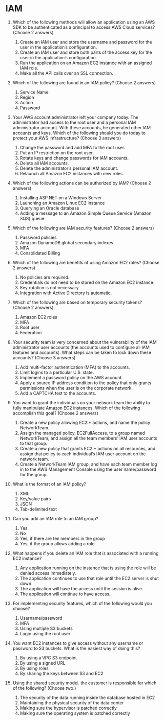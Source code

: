# IAM


1. Which of the following methods will allow an application using an AWS SDK to be authenticated as
   a principal to access AWS Cloud services? (Choose 2 answers)
   1. Create an IAM user and store the username and password for the user in the application’s configuration.
   2. Create an IAM user and store both parts of the access key for the user in the application’s configuration.
   3. Run the application on an Amazon EC2 instance with an assigned IAM role.
   4. Make all the API calls over an SSL connection.


2. Which of the following are found in an IAM policy? (Choose 2 answers)
   1. Service Name
   2. Region
   3. Action
   4. Password


3. Your AWS account administrator left your company today. The administrator had access to the root
   user and a personal IAM administrator account. With these accounts, he generated other IAM
   accounts and keys. Which of the following should you do today to protect your AWS infrastructure?
   (Choose 3 answers)
   1. Change the password and add MFA to the root user.
   2. Put an IP restriction on the root user.
   3. Rotate keys and change passwords for IAM accounts.
   4. Delete all IAM accounts.
   5. Delete the administrator’s personal IAM account.
   6. Relaunch all Amazon EC2 instances with new roles.


4. Which of the following actions can be authorized by IAM? (Choose 2 answers)
   1. Installing ASP.NET on a Windows Server
   2. Launching an Amazon Linux EC2 instance
   3. Querying an Oracle database
   4. Adding a message to an Amazon Simple Queue Service (Amazon SQS) queue


5. Which of the following are IAM security features? (Choose 2 answers)
   1. Password policies
   2. Amazon DynamoDB global secondary indexes
   3. MFA
   4. Consolidated Billing


6. Which of the following are benefits of using Amazon EC2 roles? (Choose 2 answers)
   1. No policies are required.
   2. Credentials do not need to be stored on the Amazon EC2 instance.
   3. Key rotation is not necessary.
   4. Integration with Active Directory is automatic.


7. Which of the following are based on temporary security tokens? (Choose 2 answers)
   1. Amazon EC2 roles
   2. MFA
   3. Root user
   4. Federation


8. Your security team is very concerned about the vulnerability of the IAM administrator user accounts
   (the accounts used to configure all IAM features and accounts). What steps can be taken to lock
   down these accounts? (Choose 3 answers)
   1. Add multi-factor authentication (MFA) to the accounts.
   2. Limit logins to a particular U.S. state.
   3. Implement a password policy on the AWS account.
   4. Apply a source IP address condition to the policy that only grants permissions when the user is on the corporate network.
   5. Add a CAPTCHA test to the accounts.


9. You want to grant the individuals on your network team the ability to fully manipulate Amazon EC2
   instances. Which of the following accomplish this goal? (Choose 2 answers)
   1. Create a new policy allowing EC2:* actions, and name the policy NetworkTeam.
   2. Assign the managed policy, EC2FullAccess, to a group named NetworkTeam, and assign all the team members’ IAM user accounts to that group.
   3. Create a new policy that grants EC2:* actions on all resources, and assign that policy to each individual’s IAM user account on the network team.
   4. Create a NetworkTeam IAM group, and have each team member log in to the AWS Management Console using the user name/password for the group.



10. What is the format of an IAM policy?
    1. XML
    2. Key/value pairs
    3. JSON
    4. Tab-delimited text


11. Can you add an IAM role to an IAM group?
    1. Yes
    2. No
    3. Yes, if there are ten members in the group
    4. Yes, if the group allows adding a role
 
12. What happens if you delete an IAM role that is associated with a running EC2
    instance?
    1. Any application running on the instance that is using the role will be denied access immediately.
    2. The application continues to use that role until the EC2 server is shut down.
    3. The application will have the access until the session is alive.
    4. The application will continue to have access.


15. For implementing security features, which of the following would you choose?
    1. Username/password
    2. MFA
    3. Using multiple S3 buckets
    4. Login using the root user


16. You want EC2 instances to give access without any username or password to S3
    buckets. What is the easiest way of doing this?
    1. By using a VPC S3 endpoint
    2. By using a signed URL
    3. By using roles
    4. By sharing the keys between S3 and EC2


17. Using the shared security model, the customer is responsible for which of the
    following? (Choose two.)
    1. The security of the data running inside the database hosted in EC2
    2. Maintaining the physical security of the data center
    3. Making sure the hypervisor is patched correctly
    4. Making sure the operating system is patched correctly
